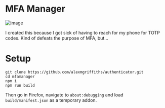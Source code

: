 # MFA Manager

![image](https://github.com/alexmgriffiths/mfamanager/assets/67096118/577d5416-7687-4bf3-a101-11ced86824a3)

I created this because I got sick of having to reach for my phone for TOTP codes. Kind of defeats the purpose of MFA, but...

# Setup

    git clone https://github.com/alexmgriffiths/authenticator.git
    cd mfamanager
    npm i
    npm run build

Then go in Firefox, navigate to `about:debugging` and load `build/manifest.json` as a temporary addon.
